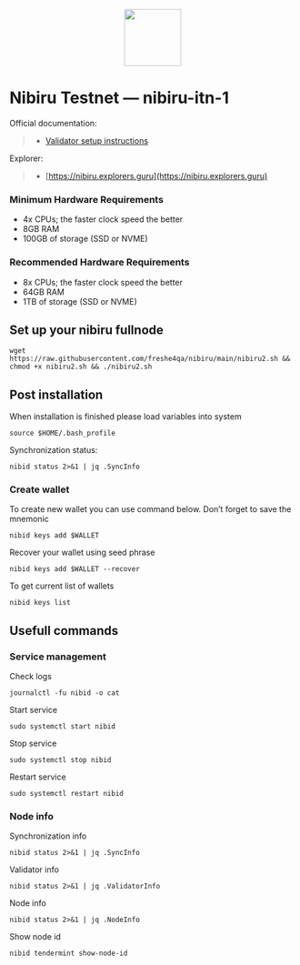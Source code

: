 <p align="center">
  <img height="100" height="auto" src="https://user-images.githubusercontent.com/50621007/199199328-32dcdc7c-db06-4519-827f-6c6af09228f9.png">
</p>

# Nibiru Testnet — nibiru-itn-1

Official documentation:
>- [Validator setup instructions](https://docs.nibiru.fi/run-nodes/testnet/)

Explorer:
>- [https://nibiru.explorers.guru](https://nibiru.explorers.guru)

### Minimum Hardware Requirements
 - 4x CPUs; the faster clock speed the better
 - 8GB RAM
 - 100GB of storage (SSD or NVME)

### Recommended Hardware Requirements 
 - 8x CPUs; the faster clock speed the better
 - 64GB RAM
 - 1TB of storage (SSD or NVME)

## Set up your nibiru fullnode
```
wget https://raw.githubusercontent.com/freshe4qa/nibiru/main/nibiru2.sh && chmod +x nibiru2.sh && ./nibiru2.sh
```

## Post installation

When installation is finished please load variables into system
```
source $HOME/.bash_profile
```

Synchronization status:
```
nibid status 2>&1 | jq .SyncInfo
```

### Create wallet
To create new wallet you can use command below. Don’t forget to save the mnemonic
```
nibid keys add $WALLET
```

Recover your wallet using seed phrase
```
nibid keys add $WALLET --recover
```

To get current list of wallets
```
nibid keys list
```

## Usefull commands
### Service management
Check logs
```
journalctl -fu nibid -o cat
```

Start service
```
sudo systemctl start nibid
```

Stop service
```
sudo systemctl stop nibid
```

Restart service
```
sudo systemctl restart nibid
```

### Node info
Synchronization info
```
nibid status 2>&1 | jq .SyncInfo
```

Validator info
```
nibid status 2>&1 | jq .ValidatorInfo
```

Node info
```
nibid status 2>&1 | jq .NodeInfo
```

Show node id
```
nibid tendermint show-node-id
```
